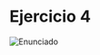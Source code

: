 # Ejercicio 4

![Enunciado](https://github.com/Lukas-De-Angelis-Riva/Estructura-Assembly/blob/master/Guia5/Ejercicio04/Enunciado.JPG)
